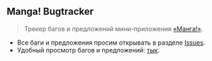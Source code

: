 ## Manga! Bugtracker

> Трекер багов и предложений мини-приложения [«Манга!»](https://vk.com/manga_app).

* Все баги и предложения просим открывать в разделе [Issues](https://github.com/manga-application/bugtracker/issues).
* Удобный просмотр багов и предложений: [тык](https://github.com/orgs/manga-application/projects/1).
